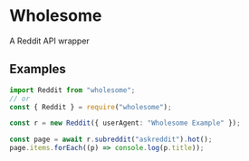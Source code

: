 # Wholesome

A Reddit API wrapper

## Examples

```ts
import Reddit from "wholesome";
// or
const { Reddit } = require("wholesome");

const r = new Reddit({ userAgent: "Wholesome Example" });

const page = await r.subreddit("askreddit").hot();
page.items.forEach((p) => console.log(p.title));
```
